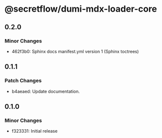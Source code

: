 # @secretflow/dumi-mdx-loader-core

## 0.2.0

### Minor Changes

- 462f3b0: Sphinx docs manifest.yml version 1 (Sphinx toctrees)

## 0.1.1

### Patch Changes

- b4aeaed: Update documentation.

## 0.1.0

### Minor Changes

- f323331: Initial release
